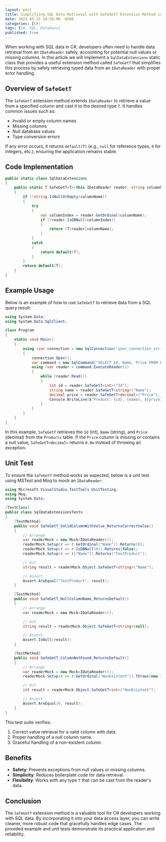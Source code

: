 ```yaml
---
layout: post
title: Simplifying SQL Data Retrieval with SafeGetT Extension Method in C#
date: 2025-05-15 18:58:00 -0500
categories: [C#]
tags: [C#, SQL, Database]
published: true
---
```


When working with SQL data in C#, developers often need to handle data retrieval from an `IDataReader` safely, accounting for potential null values or missing columns. In this article we will implement a `SqlDataExtensions` static class that provides a useful extension method called `SafeGetT` that simplifies this process by safely retrieving typed data from an `IDataReader` with proper error handling.

## Overview of `SafeGetT`

The `SafeGetT` extension method extends `IDataReader` to retrieve a value from a specified column and cast it to the desired type `T`. It handles common issues such as:
- Invalid or empty column names
- Missing columns
- Null database values
- Type conversion errors

If any error occurs, it returns `default(T)` (e.g., `null` for reference types, `0` for integers, etc.), ensuring the application remains stable.

## Code Implementation

```csharp
public static class SqlDataExtensions
{
    public static T SafeGetT<T>(this IDataReader reader, string columnName)
    {
        if (!string.IsNullOrEmpty(columnName))
        {
            try
            {
                var columnIndex = reader.GetOrdinal(columnName);
                if (!reader.IsDBNull(columnIndex))
                {
                    return (T)reader[columnName];
                }
            }
            catch
            {
                return default(T);
            }
        }
        return default(T);
    }
}
```

## Example Usage

Below is an example of how to use `SafeGetT` to retrieve data from a SQL query result:

```csharp
using System.Data;
using System.Data.SqlClient;

class Program
{
    static void Main()
    {
        using (var connection = new SqlConnection("your_connection_string"))
        {
            connection.Open();
            var command = new SqlCommand("SELECT Id, Name, Price FROM Products", connection);
            using (var reader = command.ExecuteReader())
            {
                while (reader.Read())
                {
                    int id = reader.SafeGetT<int>("Id");
                    string name = reader.SafeGetT<string>("Name");
                    decimal price = reader.SafeGetT<decimal>("Price");
                    Console.WriteLine($"Product: {id}, {name}, ${price}");
                }
            }
        }
    }
}
```

In this example, `SafeGetT` retrieves the `Id` (int), `Name` (string), and `Price` (decimal) from the `Products` table. If the `Price` column is missing or contains a null value, `SafeGetT<decimal>` returns `0.0m` instead of throwing an exception.

## Unit Test

To ensure the `SafeGetT` method works as expected, below is a unit test using MSTest and Moq to mock an `IDataReader`:

```csharp
using Microsoft.VisualStudio.TestTools.UnitTesting;
using Moq;
using System.Data;

[TestClass]
public class SqlDataExtensionsTests
{
    [TestMethod]
    public void SafeGetT_ValidColumnWithValue_ReturnsCorrectValue()
    {
        // Arrange
        var readerMock = new Mock<IDataReader>();
        readerMock.Setup(r => r.GetOrdinal("Name")).Returns(0);
        readerMock.Setup(r => r.IsDBNull(0)).Returns(false);
        readerMock.Setup(r => r["Name"]).Returns("TestProduct");

        // Act
        string result = readerMock.Object.SafeGetT<string>("Name");

        // Assert
        Assert.AreEqual("TestProduct", result);
    }

    [TestMethod]
    public void SafeGetT_NullColumnName_ReturnsDefault()
    {
        // Arrange
        var readerMock = new Mock<IDataReader>();

        // Act
        string result = readerMock.Object.SafeGetT<string>(null);

        // Assert
        Assert.IsNull(result);
    }

    [TestMethod]
    public void SafeGetT_ColumnNotFound_ReturnsDefault()
    {
        // Arrange
        var readerMock = new Mock<IDataReader>();
        readerMock.Setup(r => r.GetOrdinal("NonExistent")).Throws(new IndexOutOfRangeException());

        // Act
        int result = readerMock.Object.SafeGetT<int>("NonExistent");

        // Assert
        Assert.AreEqual(0, result);
    }
}
```

This test suite verifies:
1. Correct value retrieval for a valid column with data.
2. Proper handling of a null column name.
3. Graceful handling of a non-existent column.

## Benefits

- **Safety**: Prevents exceptions from null values or missing columns.
- **Simplicity**: Reduces boilerplate code for data retrieval.
- **Flexibility**: Works with any type `T` that can be cast from the reader's data.

## Conclusion

The `SafeGetT` extension method is a valuable tool for C# developers working with SQL data. By incorporating it into your data access layer, you can write cleaner, more robust code that gracefully handles edge cases. The provided example and unit tests demonstrate its practical application and reliability.
